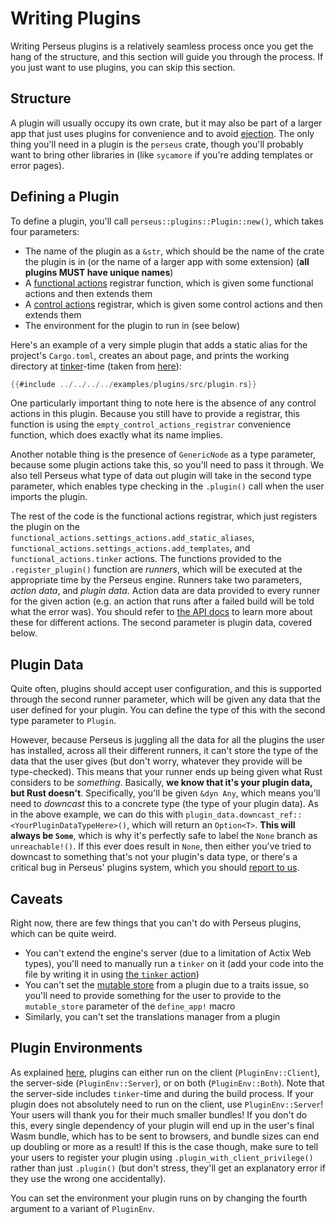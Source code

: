 # Writing Plugins

Writing Perseus plugins is a relatively seamless process once you get the hang of the structure, and this section will guide you through the process. If you just want to use plugins, you can skip this section.

## Structure

A plugin will usually occupy its own crate, but it may also be part of a larger app that just uses plugins for convenience and to avoid [ejection](:ejecting). The only thing you'll need in a plugin is the `perseus` crate, though you'll probably want to bring other libraries in (like `sycamore` if you're adding templates or error pages).

## Defining a Plugin

To define a plugin, you'll call `perseus::plugins::Plugin::new()`, which takes four parameters:

-   The name of the plugin as a `&str`, which should be the name of the crate the plugin is in (or the name of a larger app with some extension) (**all plugins MUST have unique names**)
-   A [functional actions](:plugins/functional) registrar function, which is given some functional actions and then extends them
-   A [control actions](:plugins/control) registrar, which is given some control actions and then extends them
-   The environment for the plugin to run in (see below)

Here's an example of a very simple plugin that adds a static alias for the project's `Cargo.toml`, creates an about page, and prints the working directory at [tinker](:plugins/tinker)-time (taken from [here](https://github.com/arctic-hen7/perseus/blob/main/examples/plugins/src/plugin.rs)):

```rust
{{#include ../../../../examples/plugins/src/plugin.rs}}
```

One particularly important thing to note here is the absence of any control actions in this plugin. Because you still have to provide a registrar, this function is using the `empty_control_actions_registrar` convenience function, which does exactly what its name implies.

Another notable thing is the presence of `GenericNode` as a type parameter, because some plugin actions take this, so you'll need to pass it through. We also tell Perseus what type of data out plugin will take in the second type parameter, which enables type checking in the `.plugin()` call when the user imports the plugin.

The rest of the code is the functional actions registrar, which just registers the plugin on the `functional_actions.settings_actions.add_static_aliases`, `functional_actions.settings_actions.add_templates`, and `functional_actions.tinker` actions. The functions provided to the `.register_plugin()` function are _runners_, which will be executed at the appropriate time by the Perseus engine. Runners take two parameters, _action data_, and _plugin data_. Action data are data provided to every runner for the given action (e.g. an action that runs after a failed build will be told what the error was). You should refer to [the API docs](https://docs.rs/perseus) to learn more about these for different actions. The second parameter is plugin data, covered below.

## Plugin Data

Quite often, plugins should accept user configuration, and this is supported through the second runner parameter, which will be given any data that the user defined for your plugin. You can define the type of this with the second type parameter to `Plugin`.

However, because Perseus is juggling all the data for all the plugins the user has installed, across all their different runners, it can't store the type of the data that the user gives (but don't worry, whatever they provide will be type-checked). This means that your runner ends up being given what Rust considers to be _something_. Basically, **we know that it's your plugin data, but Rust doesn't**. Specifically, you'll be given `&dyn Any`, which means you'll need to _downcast_ this to a concrete type (the type of your plugin data). As in the above example, we can do this with `plugin_data.downcast_ref::<YourPluginDataTypeHere>()`, which will return an `Option<T>`. **This will always be `Some`**, which is why it's perfectly safe to label the `None` branch as `unreachable!()`. If this ever does result in `None`, then either you've tried to downcast to something that's not your plugin's data type, or there's a critical bug in Perseus' plugins system, which you should [report to us](https://github.com/arctic-hen7/perseus/issues/new/choose).

## Caveats

Right now, there are few things that you can't do with Perseus plugins, which can be quite weird.

-   You can't extend the engine's server (due to a limitation of Actix Web types), you'll need to manually run a `tinker` on it (add your code into the file by writing it in using [the `tinker` action](:plugins/tinker))
-   You can't set the [mutable store](:stores) from a plugin due to a traits issue, so you'll need to provide something for the user to provide to the `mutable_store` parameter of the `define_app!` macro
-   Similarly, you can't set the translations manager from a plugin

## Plugin Environments

As explained [here](:plugins/using), plugins can either run on the client (`PluginEnv::Client`), the server-side (`PluginEnv::Server`), or on both (`PluginEnv::Both`). Note that the server-side includes `tinker`-time and during the build process. If your plugin does not absolutely need to run on the client, use `PluginEnv::Server`! Your users will thank you for their much smaller bundles! If you don't do this, every single dependency of your plugin will end up in the user's final Wasm bundle, which has to be sent to browsers, and bundle sizes can end up doubling or more as a result! If this is the case though, make sure to tell your users to register your plugin using `.plugin_with_client_privilege()` rather than just `.plugin()` (but don't stress, they'll get an explanatory error if they use the wrong one accidentally).

You can set the environment your plugin runs on by changing the fourth argument to a variant of `PluginEnv`.
